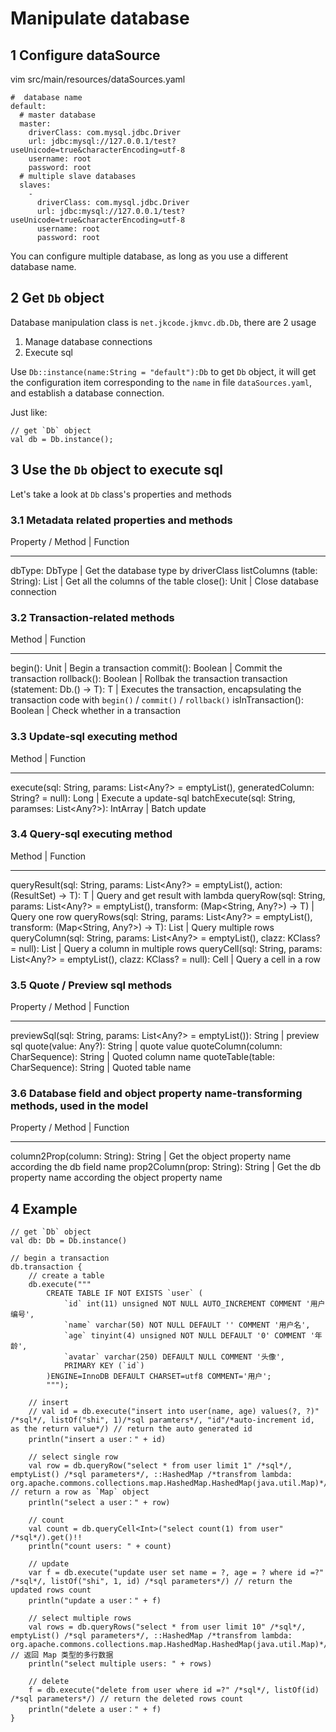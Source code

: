 # Manipulate database

## 1 Configure dataSource

vim src/main/resources/dataSources.yaml

```
#  database name
default:
  # master database
  master:
    driverClass: com.mysql.jdbc.Driver
    url: jdbc:mysql://127.0.0.1/test?useUnicode=true&characterEncoding=utf-8
    username: root
    password: root
  # multiple slave databases
  slaves:
    -
      driverClass: com.mysql.jdbc.Driver
      url: jdbc:mysql://127.0.0.1/test?useUnicode=true&characterEncoding=utf-8
      username: root
      password: root
```

You can configure multiple database, as long as you use a different database name.

## 2 Get `Db` object

Database manipulation class is `net.jkcode.jkmvc.db.Db`, there are 2 usage
1. Manage database connections
2. Execute sql

Use `Db::instance(name:String = "default"):Db` to get `Db` object, it will get the configuration item corresponding to the `name` in file `dataSources.yaml`, and establish a database connection.

Just like:

```
// get `Db` object
val db = Db.instance();
```

## 3 Use the `Db` object to execute sql

Let's take a look at `Db` class's properties and methods

### 3.1 Metadata related properties and methods

Property / Method | Function
--- --- --- ---
dbType: DbType | Get the database type by driverClass
listColumns (table: String): List<String> | Get all the columns of the table
close(): Unit | Close database connection

### 3.2 Transaction-related methods

Method | Function
--- --- --- ---
begin(): Unit | Begin a transaction
commit(): Boolean | Commit the transaction
rollback(): Boolean | Rollbak the transaction
transaction (statement: Db.() -> T): T | Executes the transaction, encapsulating the transaction code with `begin()` / `commit()` / `rollback()`
isInTransaction(): Boolean | Check whether in a transaction

### 3.3 Update-sql executing method

Method | Function
--- --- --- ---
execute(sql: String, params: List<Any?> = emptyList(), generatedColumn: String? = null): Long | Execute a update-sql
batchExecute(sql: String, paramses: List<Any?>): IntArray | Batch update

### 3.4 Query-sql executing method

Method | Function
--- --- --- ---
queryResult(sql: String, params: List<Any?> = emptyList(), action: (ResultSet) -> T): T | Query and get result with lambda
queryRow(sql: String, params: List<Any?> = emptyList(), transform: (Map<String, Any?>) -> T) | Query one row
queryRows(sql: String, params: List<Any?> = emptyList(), transform: (Map<String, Any?>) -> T): List<T> | Query multiple rows
queryColumn(sql: String, params: List<Any?> = emptyList(), clazz: KClass<T>? = null): List<T> | Query a column in multiple rows
queryCell(sql: String, params: List<Any?> = emptyList(), clazz: KClass<T>? = null): Cell<T> | Query a cell in a row

### 3.5 Quote / Preview sql methods

Property / Method | Function
--- --- --- ---
previewSql(sql: String, params: List<Any?> = emptyList()): String | preview sql
quote(value: Any?): String | quote value
quoteColumn(column: CharSequence): String | Quoted column name
quoteTable(table: CharSequence): String | Quoted table name

### 3.6 Database field and object property name-transforming methods, used in the model

Property / Method | Function
--- --- --- ---
column2Prop(column: String): String | Get the object property name according the db field name
prop2Column(prop: String): String | Get the db property name according the object property name

## 4 Example

```
// get `Db` object
val db: Db = Db.instance()

// begin a transaction
db.transaction {
    // create a table
    db.execute("""
        CREATE TABLE IF NOT EXISTS `user` (
            `id` int(11) unsigned NOT NULL AUTO_INCREMENT COMMENT '用户编号',
            `name` varchar(50) NOT NULL DEFAULT '' COMMENT '用户名',
            `age` tinyint(4) unsigned NOT NULL DEFAULT '0' COMMENT '年龄',
            `avatar` varchar(250) DEFAULT NULL COMMENT '头像',
            PRIMARY KEY (`id`)
        )ENGINE=InnoDB DEFAULT CHARSET=utf8 COMMENT='用户';
        """);

    // insert
    // val id = db.execute("insert into user(name, age) values(?, ?)" /*sql*/, listOf("shi", 1)/*sql paramters*/, "id"/*auto-increment id, as the return value*/) // return the auto generated id
    println("insert a user：" + id)

    // select single row
    val row = db.queryRow("select * from user limit 1" /*sql*/, emptyList() /*sql parameters*/, ::HashedMap /*transfrom lambda: org.apache.commons.collections.map.HashedMap.HashedMap(java.util.Map)*/) // return a row as `Map` object
    println("select a user：" + row)

    // count
    val count = db.queryCell<Int>("select count(1) from user" /*sql*/).get()!!
    println("count users: " + count)

    // update
    var f = db.execute("update user set name = ?, age = ? where id =?" /*sql*/, listOf("shi", 1, id) /*sql parameters*/) // return the updated rows count
    println("update a user：" + f)

    // select multiple rows
    val rows = db.queryRows("select * from user limit 10" /*sql*/, emptyList() /*sql parameters*/, ::HashedMap /*transfrom lambda: org.apache.commons.collections.map.HashedMap.HashedMap(java.util.Map)*/) // 返回 Map 类型的多行数据
    println("select multiple users: " + rows)

    // delete
    f = db.execute("delete from user where id =?" /*sql*/, listOf(id) /*sql parameters*/) // return the deleted rows count
    println("delete a user：" + f)
}
```